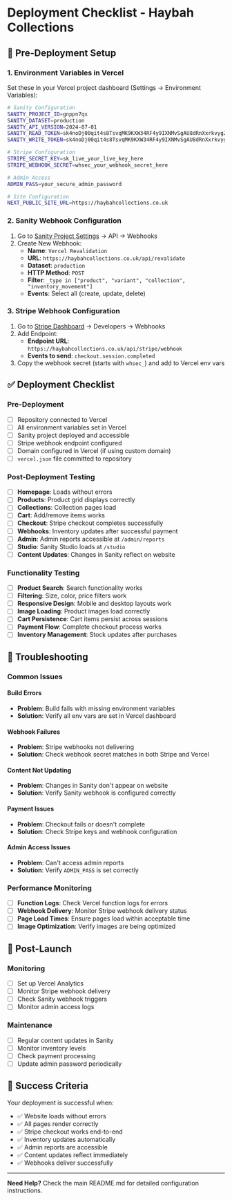 # Deployment Checklist - Haybah Collections

## 🚀 Pre-Deployment Setup

### 1. Environment Variables in Vercel
Set these in your Vercel project dashboard (Settings → Environment Variables):

```bash
# Sanity Configuration
SANITY_PROJECT_ID=gnppn7qx
SANITY_DATASET=production
SANITY_API_VERSION=2024-07-01
SANITY_READ_TOKEN=sk4noDj00qit4s8TsvqMK9KXW34RF4y9IXNMvSgAU8dRnXxrkvygZaRxd8emZErT05uQInfiGv4kg8HSMEFRAjf49QRW3t7dpW25auIedGIlfTjABQWTeycGKEvuXKT3F5V7pAfrtjLp9WtIyjSmucrRoMeqHYD8wu19Pyb5pizQhjl5Zq1A
SANITY_WRITE_TOKEN=sk4noDj00qit4s8TsvqMK9KXW34RF4y9IXNMvSgAU8dRnXxrkvygZaRxd8emZErT05uQInfiGv4kg8HSMEFRAjf49QRW3t7dpW25auIedGIlfTjABQWTeycGKEvuXKT3F5V7pAfrtjLp9WtIyjSmucrRoMeqHYD8wu19Pyb5pizQhjl5Zq1A

# Stripe Configuration
STRIPE_SECRET_KEY=sk_live_your_live_key_here
STRIPE_WEBHOOK_SECRET=whsec_your_webhook_secret_here

# Admin Access
ADMIN_PASS=your_secure_admin_password

# Site Configuration
NEXT_PUBLIC_SITE_URL=https://haybahcollections.co.uk
```

### 2. Sanity Webhook Configuration
1. Go to [Sanity Project Settings](https://www.sanity.io/manage) → API → Webhooks
2. Create New Webhook:
   - **Name**: `Vercel Revalidation`
   - **URL**: `https://haybahcollections.co.uk/api/revalidate`
   - **Dataset**: `production`
   - **HTTP Method**: `POST`
   - **Filter**: `_type in ["product", "variant", "collection", "inventory_movement"]`
   - **Events**: Select all (create, update, delete)

### 3. Stripe Webhook Configuration
1. Go to [Stripe Dashboard](https://dashboard.stripe.com/webhooks) → Developers → Webhooks
2. Add Endpoint:
   - **Endpoint URL**: `https://haybahcollections.co.uk/api/stripe/webhook`
   - **Events to send**: `checkout.session.completed`
3. Copy the webhook secret (starts with `whsec_`) and add to Vercel env vars

## ✅ Deployment Checklist

### Pre-Deployment
- [ ] Repository connected to Vercel
- [ ] All environment variables set in Vercel
- [ ] Sanity project deployed and accessible
- [ ] Stripe webhook endpoint configured
- [ ] Domain configured in Vercel (if using custom domain)
- [ ] `vercel.json` file committed to repository

### Post-Deployment Testing
- [ ] **Homepage**: Loads without errors
- [ ] **Products**: Product grid displays correctly
- [ ] **Collections**: Collection pages load
- [ ] **Cart**: Add/remove items works
- [ ] **Checkout**: Stripe checkout completes successfully
- [ ] **Webhooks**: Inventory updates after successful payment
- [ ] **Admin**: Admin reports accessible at `/admin/reports`
- [ ] **Studio**: Sanity Studio loads at `/studio`
- [ ] **Content Updates**: Changes in Sanity reflect on website

### Functionality Testing
- [ ] **Product Search**: Search functionality works
- [ ] **Filtering**: Size, color, price filters work
- [ ] **Responsive Design**: Mobile and desktop layouts work
- [ ] **Image Loading**: Product images load correctly
- [ ] **Cart Persistence**: Cart items persist across sessions
- [ ] **Payment Flow**: Complete checkout process works
- [ ] **Inventory Management**: Stock updates after purchases

## 🔧 Troubleshooting

### Common Issues

#### Build Errors
- **Problem**: Build fails with missing environment variables
- **Solution**: Verify all env vars are set in Vercel dashboard

#### Webhook Failures
- **Problem**: Stripe webhooks not delivering
- **Solution**: Check webhook secret matches in both Stripe and Vercel

#### Content Not Updating
- **Problem**: Changes in Sanity don't appear on website
- **Solution**: Verify Sanity webhook is configured correctly

#### Payment Issues
- **Problem**: Checkout fails or doesn't complete
- **Solution**: Check Stripe keys and webhook configuration

#### Admin Access Issues
- **Problem**: Can't access admin reports
- **Solution**: Verify `ADMIN_PASS` is set correctly

### Performance Monitoring
- [ ] **Function Logs**: Check Vercel function logs for errors
- [ ] **Webhook Delivery**: Monitor Stripe webhook delivery status
- [ ] **Page Load Times**: Ensure pages load within acceptable time
- [ ] **Image Optimization**: Verify images are being optimized

## 📱 Post-Launch

### Monitoring
- [ ] Set up Vercel Analytics
- [ ] Monitor Stripe webhook delivery
- [ ] Check Sanity webhook triggers
- [ ] Monitor admin access logs

### Maintenance
- [ ] Regular content updates in Sanity
- [ ] Monitor inventory levels
- [ ] Check payment processing
- [ ] Update admin password periodically

## 🎯 Success Criteria

Your deployment is successful when:
- ✅ Website loads without errors
- ✅ All pages render correctly
- ✅ Stripe checkout works end-to-end
- ✅ Inventory updates automatically
- ✅ Admin reports are accessible
- ✅ Content updates reflect immediately
- ✅ Webhooks deliver successfully

---

**Need Help?** Check the main README.md for detailed configuration instructions.
